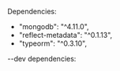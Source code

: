 Dependencies:
- "mongodb": "^4.11.0",
- "reflect-metadata": "^0.1.13",
- "typeorm": "^0.3.10",

--dev dependencies: